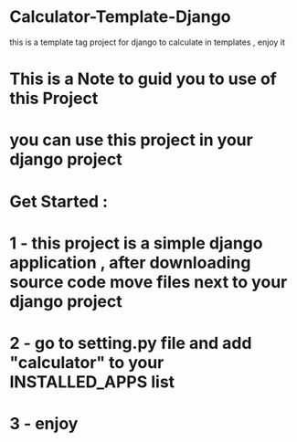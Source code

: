 # Calculator-Template-Django
this is a template tag project for django to calculate in templates , enjoy it

# This is a Note to guid you to use of this Project

# you can use this project in your django project

# Get Started :
# 1 - this project is a simple django application , after downloading source code move files next to your django project
# 2 - go to setting.py file and add "calculator" to your INSTALLED_APPS list
# 3 - enjoy 
